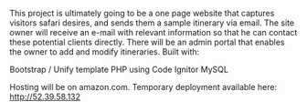 This project is ultimately going to be a one page website that captures visitors safari desires, and sends them a sample itinerary via email.  The site owner will receive an e-mail with relevant information so that he can contact these potential clients directly.  There will be an admin portal that enables the owner to add and modify itineraries.  Built with:

Bootstrap / Unify template
PHP using Code Ignitor
MySQL

Hosting will be on amazon.com.  Temporary deployment available here:  http://52.39.58.132
